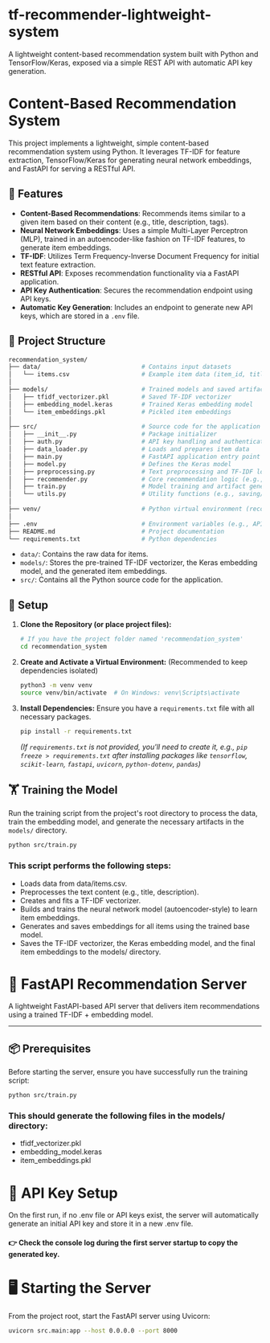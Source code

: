 # tf-recommender-lightweight-system
A lightweight content-based recommendation system built with Python and TensorFlow/Keras, exposed via a simple REST API with automatic API key generation.
# Content-Based Recommendation System

This project implements a lightweight, simple content-based recommendation system using Python. It leverages TF-IDF for feature extraction, TensorFlow/Keras for generating neural network embeddings, and FastAPI for serving a RESTful API.

## 🌟 Features

*   **Content-Based Recommendations**: Recommends items similar to a given item based on their content (e.g., title, description, tags).
*   **Neural Network Embeddings**: Uses a simple Multi-Layer Perceptron (MLP), trained in an autoencoder-like fashion on TF-IDF features, to generate item embeddings.
*   **TF-IDF**: Utilizes Term Frequency-Inverse Document Frequency for initial text feature extraction.
*   **RESTful API**: Exposes recommendation functionality via a FastAPI application.
*   **API Key Authentication**: Secures the recommendation endpoint using API keys.
*   **Automatic Key Generation**: Includes an endpoint to generate new API keys, which are stored in a `.env` file.

## 📂 Project Structure
```bash
recommendation_system/
├── data/                            # Contains input datasets
│   └── items.csv                    # Example item data (item_id, title, description)
│
├── models/                          # Trained models and saved artifacts
│   ├── tfidf_vectorizer.pkl         # Saved TF-IDF vectorizer
│   ├── embedding_model.keras        # Trained Keras embedding model
│   └── item_embeddings.pkl          # Pickled item embeddings
│
├── src/                             # Source code for the application
│   ├── __init__.py                  # Package initializer
│   ├── auth.py                      # API key handling and authentication
│   ├── data_loader.py               # Loads and prepares item data
│   ├── main.py                      # FastAPI application entry point
│   ├── model.py                     # Defines the Keras model
│   ├── preprocessing.py             # Text preprocessing and TF-IDF logic
│   ├── recommender.py               # Core recommendation logic (e.g., cosine similarity)
│   ├── train.py                     # Model training and artifact generation
│   └── utils.py                     # Utility functions (e.g., saving/loading artifacts)
│
├── venv/                            # Python virtual environment (recommended)
│
├── .env                             # Environment variables (e.g., API keys)
├── README.md                        # Project documentation
└── requirements.txt                 # Python dependencies
```

*   `data/`: Contains the raw data for items.
*   `models/`: Stores the pre-trained TF-IDF vectorizer, the Keras embedding model, and the generated item embeddings.
*   `src/`: Contains all the Python source code for the application.

## 🚀 Setup

1.  **Clone the Repository (or place project files):**
    ```bash
    # If you have the project folder named 'recommendation_system'
    cd recommendation_system
    ```

2.  **Create and Activate a Virtual Environment:**
    (Recommended to keep dependencies isolated)
    ```bash
    python3 -m venv venv
    source venv/bin/activate  # On Windows: venv\Scripts\activate
    ```

3.  **Install Dependencies:**
    Ensure you have a `requirements.txt` file with all necessary packages.
    ```bash
    pip install -r requirements.txt
    ```
    *(If `requirements.txt` is not provided, you'll need to create it, e.g., `pip freeze > requirements.txt` after installing packages like `tensorflow`, `scikit-learn`, `fastapi`, `uvicorn`, `python-dotenv`, `pandas`)*

## 🏋️ Training the Model

Run the training script from the project's root directory to process the data, train the embedding model, and generate the necessary artifacts in the `models/` directory.

```bash
python src/train.py
```

### This script performs the following steps:
* Loads data from data/items.csv.
* Preprocesses the text content (e.g., title, description).
* Creates and fits a TF-IDF vectorizer.
* Builds and trains the neural network model (autoencoder-style) to learn item embeddings.
* Generates and saves embeddings for all items using the trained base model.
* Saves the TF-IDF vectorizer, the Keras embedding model, and the final item embeddings to the models/ directory.

# 🚀 FastAPI Recommendation Server

A lightweight FastAPI-based API server that delivers item recommendations using a trained TF-IDF + embedding model.

---

## 📦 Prerequisites

Before starting the server, ensure you have successfully run the training script:

```bash
python src/train.py
```
### This should generate the following files in the models/ directory:
* tfidf_vectorizer.pkl
* embedding_model.keras
* item_embeddings.pkl
# 🔑 API Key Setup
On the first run, if no .env file or API keys exist, the server will automatically generate an initial API key and store it in a new .env file.

#### 👉 Check the console log during the first server startup to copy the generated key.

# 🖥 Starting the Server

From the project root, start the FastAPI server using Uvicorn:
```bash
uvicorn src.main:app --host 0.0.0.0 --port 8000
```
